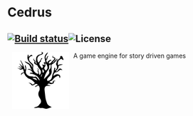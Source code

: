 # Cedrus 

[![Build status](https://ci.appveyor.com/api/projects/status/w7tavxbm7aitsant?svg=true)](https://ci.appveyor.com/project/gmich/cedrus)![License](https://img.shields.io/github/license/mashape/apistatus.svg)
---------

<img src="https://raw.githubusercontent.com/gmich/Cedrus/master/Gmich.Cedrus/Assets/cedrus.png" alt="Cedrus logo" title="Cedrus" hspace="10" align="left">  

A game engine for story driven games
